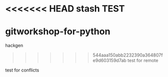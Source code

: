 <<<<<<< HEAD
stash TEST
=======
gitworkshop-for-python
======================

hackgen
>>>>>>> 544aaa150abb2232390a364807fe9d603159d7ab
test for remote 



test for conflicts
